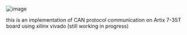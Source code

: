 ![image](https://github.com/user-attachments/assets/5dec2fdc-6752-4119-95cb-d68544975f84)

this is an implementation of CAN protocol communication on Artix 7-35T board using xilinx vivado (still working in progress)

